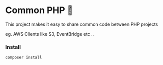 # Common PHP 🐘

<p>This project makes it easy to share common code between PHP projects</p>
<p>eg. AWS Clients like S3, EventBridge etc .. </p>

### Install
`composer install`
